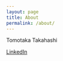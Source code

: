 ```yaml
---
layout: page
title: About
permalink: /about/
---
```


Tomotaka Takahashi


[LinkedIn](https://www.linkedin.com/in/tomotaka-takahashi/)
